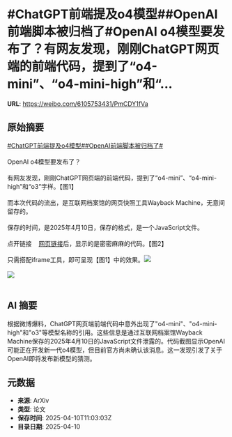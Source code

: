 # #ChatGPT前端提及o4模型##OpenAI前端脚本被归档了#OpenAI o4模型要发布了？有网友发现，刚刚ChatGPT网页端的前端代码，提到了“o4-mini”、“o4-mini-high”和“...

**URL**: https://weibo.com/6105753431/PmCDY1fVa

## 原始摘要

<a href="https://m.weibo.cn/search?containerid=231522type%3D1%26t%3D10%26q%3D%23ChatGPT%E5%89%8D%E7%AB%AF%E6%8F%90%E5%8F%8Ao4%E6%A8%A1%E5%9E%8B%23&amp;extparam=%23ChatGPT%E5%89%8D%E7%AB%AF%E6%8F%90%E5%8F%8Ao4%E6%A8%A1%E5%9E%8B%23" data-hide=""><span class="surl-text">#ChatGPT前端提及o4模型#</span></a><a href="https://m.weibo.cn/search?containerid=231522type%3D1%26t%3D10%26q%3D%23OpenAI%E5%89%8D%E7%AB%AF%E8%84%9A%E6%9C%AC%E8%A2%AB%E5%BD%92%E6%A1%A3%E4%BA%86%23&amp;extparam=%23OpenAI%E5%89%8D%E7%AB%AF%E8%84%9A%E6%9C%AC%E8%A2%AB%E5%BD%92%E6%A1%A3%E4%BA%86%23" data-hide=""><span class="surl-text">#OpenAI前端脚本被归档了#</span></a><br><br>OpenAI o4模型要发布了？<br><br>有网友发现，刚刚ChatGPT网页端的前端代码，提到了“o4-mini”、“o4-mini-high”和“o3”字样。【图1】<br><br>而本次代码的流出，是互联网档案馆的网页快照工具Wayback Machine，无意间留存的。<br><br>保存的时间，是2025年4月10日，保存的格式，是一个JavaScript文件。<br><br>点开链接<a href="https://weibo.cn/sinaurl?u=https%3A%2F%2Fweb.archive.org%2Fweb%2F20250410074704%2Fhttps%3A%2F%2Fcdn.oaistatic.com%2Fassets%2Fo5mi5e8rf3i1o1na.js" data-hide=""><span class="url-icon"><img style="width: 1rem;height: 1rem" src="https://h5.sinaimg.cn/upload/2015/09/25/3/timeline_card_small_web_default.png" referrerpolicy="no-referrer"></span><span class="surl-text">网页链接</span></a>后，显示的是密密麻麻的代码。【图2】<br><br>只需搭配iframe工具，即可呈现【图1】中的效果。<img style="" src="https://tvax4.sinaimg.cn/large/006Fd7o3gy1i0bsdi3cgmj30xc0ljjx9.jpg" referrerpolicy="no-referrer"><br><br><img style="" src="https://tvax2.sinaimg.cn/large/006Fd7o3gy1i0bsdjga22j30zk0pyazp.jpg" referrerpolicy="no-referrer"><br><br>

## AI 摘要

根据微博爆料，ChatGPT网页端前端代码中意外出现了"o4-mini"、"o4-mini-high"和"o3"等模型名称的引用。这些信息是通过互联网档案馆Wayback Machine保存的2025年4月10日的JavaScript文件泄露的。代码截图显示OpenAI可能正在开发新一代o4模型，但目前官方尚未确认该消息。这一发现引发了关于OpenAI即将发布新模型的猜测。

## 元数据

- **来源**: ArXiv
- **类型**: 论文
- **保存时间**: 2025-04-10T11:03:03Z
- **目录日期**: 2025-04-10
